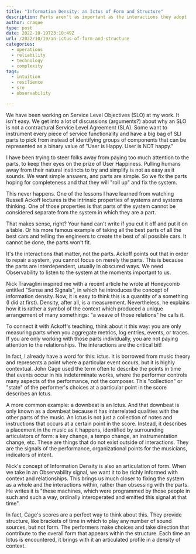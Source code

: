 ```yaml
---
title: "Information Density: an Ictus of Form and Structure"
description: Parts aren't as important as the interactions they adopt
author: craque
type: post
date: 2022-10-19T23:10:49Z
url: /2022/10/19/an-ictus-of-form-and-structure
categories:
  - operations
  - reliability
  - technology
  - complexity
tags:
  - intuition
  - resilience
  - sre
  - observability

---
```


We have been working on Service Level Objectives (SLO) at my work. It isn't easy. We get into a lot of discussions (arguments?) about why an SLO is not a contractural Service Level Agreement (SLA). Some want to instrument every piece of service functionality and have a big bag of SLI parts to pick from instead of identifying groups of components that can be represented as a binary value of "User is Happy. User is NOT happy."

I have been trying to steer folks away from paying too much attention to the parts, to keep their eyes on the prize of User Happiness. Pulling humans away from their natural instincts to try and simplify is  not as easy as it sounds. We want simple answers, and parts are simple. So we fix the parts hoping for completeness and that they will "roll up" and fix the system.

This never happens. One of the lessons I have learned from watching Russell Ackoff lectures is the intrinsic properties of systems and systems thinking. One of those properties is that parts of the system cannot be considered separate from the system in which they are a part.

That makes sense, right? Your hand can't write if you cut it off and put it on a table. Or his more famous example of taking all the best parts of all the best cars and telling the engineers to create the best of all possible cars. It cannot be done, the parts won't fit.

It's the interactions that matter, not the parts. Ackoff points out that in order to repair a system, you cannot focus on merely the parts. This is because the parts are interdependent, usually in obscured ways. We need Observability to listen to the system at the moments important to us.

Nick Travaglini inspired me with a recent article he wrote at Honeycomb entitled "Sense and Signals", in which he introduces the concept of information density. Now, it is easy to think this is a quantity of a something (I did at first). Density, after all, is a measurement. Nevertheless, he explains how it is rather a symbol of the context which produced a unique arrangement of many somethings: "a weave of those relations" he calls it.

To connect it with Ackoff's teaching, think about it this way: you are only measuring parts when you aggregate metrics, log entries, events, or traces. If you are only working with those parts individually, you are not paying attention to the relationships. The interactions are the critical bit!

In fact, I already have a word for this: ictus. It is borrowed from music theory and represents a point where a particular event occurs, but it is highly contextual. John Cage used the term often to describe the points in time that events occur in his indeterminate works, where the performer controls many aspects of the performance, not the composer. This "collection" or "state" of the performer's choices at a particular point in the score describes an Ictus.

A more common example: a downbeat is an Ictus. And that downbeat is only known as a downbeat because it has interrelated qualities with the other parts of the music. An Ictus is not just a collection of notes and instructions that occurs at a certain point in the score. Instead, it describes a placement in the music as it happens, identified by surrounding articulators of form: a key change, a tempo change, an instrumentation change, etc. These are things that do not exist outside of interactions. They are the signals of the performance, organizational points for the musicians, indicators of intent.

Nick's concept of Information Density is also an articulation of form. When we take in an Observability signal, we want it to be richly informed with context and relationships. This brings us much closer to fixing the system as a whole and the interactions within, rather than obsessing with the parts. He writes it is "these machines, which were programmed by those people in such and such a way, ordinally interoperated and emitted this signal at that time".

In fact, Cage's scores are a perfect way to think about this. They provide structure, like brackets of time in which to play any number of sound sources, but not form. The performers make choices and take direction that contribute to the overall form that appears within the structure. Each time an Ictus is encountered, it brings with it an articulated profile in a density of context.

